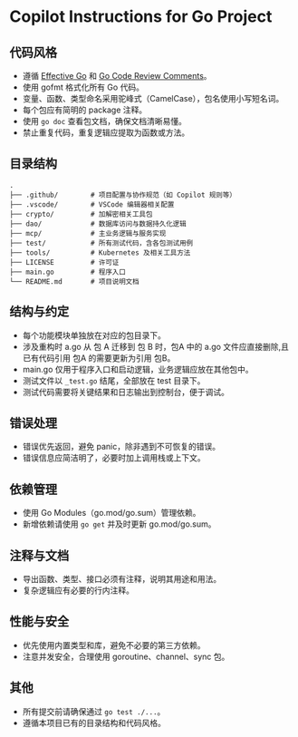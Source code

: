 # Copilot Instructions for Go Project

## 代码风格

- 遵循 [Effective Go](https://golang.org/doc/effective_go.html) 和 [Go Code Review Comments](https://github.com/golang/go/wiki/CodeReviewComments)。
- 使用 gofmt 格式化所有 Go 代码。
- 变量、函数、类型命名采用驼峰式（CamelCase），包名使用小写短名词。
- 每个包应有简明的 package 注释。
- 使用 `go doc` 查看包文档，确保文档清晰易懂。
- 禁止重复代码，重复逻辑应提取为函数或方法。

## 目录结构

```
.
├── .github/        # 项目配置与协作规范（如 Copilot 规则等）
├── .vscode/        # VSCode 编辑器相关配置
├── crypto/         # 加解密相关工具包
├── dao/            # 数据库访问与数据持久化逻辑
├── mcp/            # 主业务逻辑与服务实现
├── test/           # 所有测试代码，含各包测试用例
├── tools/          # Kubernetes 及相关工具方法
├── LICENSE         # 许可证
├── main.go         # 程序入口
└── README.md       # 项目说明文档
```

## 结构与约定

- 每个功能模块单独放在对应的包目录下。
- 涉及重构时  a.go 从 包 A 迁移到 包 B 时，包A 中的 a.go 文件应直接删除,且已有代码引用 包A 的需要更新为引用 包B。
- main.go 仅用于程序入口和启动逻辑，业务逻辑应放在其他包中。
- 测试文件以 `_test.go` 结尾，全部放在 test 目录下。
- 测试代码需要将关键结果和日志输出到控制台，便于调试。

## 错误处理

- 错误优先返回，避免 panic，除非遇到不可恢复的错误。
- 错误信息应简洁明了，必要时加上调用栈或上下文。

## 依赖管理

- 使用 Go Modules（go.mod/go.sum）管理依赖。
- 新增依赖请使用 `go get` 并及时更新 go.mod/go.sum。

## 注释与文档

- 导出函数、类型、接口必须有注释，说明其用途和用法。
- 复杂逻辑应有必要的行内注释。

## 性能与安全

- 优先使用内置类型和库，避免不必要的第三方依赖。
- 注意并发安全，合理使用 goroutine、channel、sync 包。

## 其他

- 所有提交前请确保通过 `go test ./...`。
- 遵循本项目已有的目录结构和代码风格。
